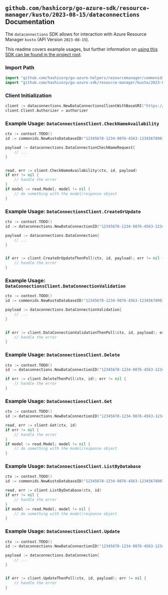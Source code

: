 
## `github.com/hashicorp/go-azure-sdk/resource-manager/kusto/2023-08-15/dataconnections` Documentation

The `dataconnections` SDK allows for interaction with Azure Resource Manager `kusto` (API Version `2023-08-15`).

This readme covers example usages, but further information on [using this SDK can be found in the project root](https://github.com/hashicorp/go-azure-sdk/tree/main/docs).

### Import Path

```go
import "github.com/hashicorp/go-azure-helpers/resourcemanager/commonids"
import "github.com/hashicorp/go-azure-sdk/resource-manager/kusto/2023-08-15/dataconnections"
```


### Client Initialization

```go
client := dataconnections.NewDataConnectionsClientWithBaseURI("https://management.azure.com")
client.Client.Authorizer = authorizer
```


### Example Usage: `DataConnectionsClient.CheckNameAvailability`

```go
ctx := context.TODO()
id := commonids.NewKustoDatabaseID("12345678-1234-9876-4563-123456789012", "example-resource-group", "kustoClusterName", "kustoDatabaseName")

payload := dataconnections.DataConnectionCheckNameRequest{
	// ...
}


read, err := client.CheckNameAvailability(ctx, id, payload)
if err != nil {
	// handle the error
}
if model := read.Model; model != nil {
	// do something with the model/response object
}
```


### Example Usage: `DataConnectionsClient.CreateOrUpdate`

```go
ctx := context.TODO()
id := dataconnections.NewDataConnectionID("12345678-1234-9876-4563-123456789012", "example-resource-group", "clusterName", "databaseName", "dataConnectionName")

payload := dataconnections.DataConnection{
	// ...
}


if err := client.CreateOrUpdateThenPoll(ctx, id, payload); err != nil {
	// handle the error
}
```


### Example Usage: `DataConnectionsClient.DataConnectionValidation`

```go
ctx := context.TODO()
id := commonids.NewKustoDatabaseID("12345678-1234-9876-4563-123456789012", "example-resource-group", "kustoClusterName", "kustoDatabaseName")

payload := dataconnections.DataConnectionValidation{
	// ...
}


if err := client.DataConnectionValidationThenPoll(ctx, id, payload); err != nil {
	// handle the error
}
```


### Example Usage: `DataConnectionsClient.Delete`

```go
ctx := context.TODO()
id := dataconnections.NewDataConnectionID("12345678-1234-9876-4563-123456789012", "example-resource-group", "clusterName", "databaseName", "dataConnectionName")

if err := client.DeleteThenPoll(ctx, id); err != nil {
	// handle the error
}
```


### Example Usage: `DataConnectionsClient.Get`

```go
ctx := context.TODO()
id := dataconnections.NewDataConnectionID("12345678-1234-9876-4563-123456789012", "example-resource-group", "clusterName", "databaseName", "dataConnectionName")

read, err := client.Get(ctx, id)
if err != nil {
	// handle the error
}
if model := read.Model; model != nil {
	// do something with the model/response object
}
```


### Example Usage: `DataConnectionsClient.ListByDatabase`

```go
ctx := context.TODO()
id := commonids.NewKustoDatabaseID("12345678-1234-9876-4563-123456789012", "example-resource-group", "kustoClusterName", "kustoDatabaseName")

read, err := client.ListByDatabase(ctx, id)
if err != nil {
	// handle the error
}
if model := read.Model; model != nil {
	// do something with the model/response object
}
```


### Example Usage: `DataConnectionsClient.Update`

```go
ctx := context.TODO()
id := dataconnections.NewDataConnectionID("12345678-1234-9876-4563-123456789012", "example-resource-group", "clusterName", "databaseName", "dataConnectionName")

payload := dataconnections.DataConnection{
	// ...
}


if err := client.UpdateThenPoll(ctx, id, payload); err != nil {
	// handle the error
}
```
